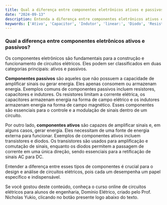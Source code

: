 ```yaml
---
title: Qual a diferença entre componentes eletrônicos ativos e passivos?
date: "2024-09-13"
description: Entenda a diferença entre componentes eletrônicos ativos e passivos no contexto de circuitos elétricos.
keywords: ['Ativo', 'Capacitor', 'Indutor', 'linear:', 'Diodo', 'Resistente', 'Componente']
---
```


### Qual a diferença entre componentes eletrônicos ativos e passivos?

Os componentes eletrônicos são fundamentais para a construção e funcionamento de circuitos elétricos. Eles podem ser classificados em duas categorias principais: ativos e passivos. 

**Componentes passivos** são aqueles que não possuem a capacidade de amplificar sinais ou gerar energia. Eles apenas consomem ou armazenam energia. Exemplos comuns de componentes passivos incluem resistores, capacitores e indutores. Os resistores limitam a corrente elétrica, os capacitores armazenam energia na forma de campo elétrico e os indutores armazenam energia na forma de campo magnético. Esses componentes são essenciais para o controle e a modulação de sinais dentro de um circuito.

Por outro lado, **componentes ativos** são capazes de amplificar sinais e, em alguns casos, gerar energia. Eles necessitam de uma fonte de energia externa para funcionar. Exemplos de componentes ativos incluem transistores e diodos. Os transistores são usados para amplificação e comutação de sinais, enquanto os diodos permitem a passagem de corrente em uma única direção, sendo essenciais para a retificação de sinais AC para DC.

Entender a diferença entre esses tipos de componentes é crucial para o design e análise de circuitos elétricos, pois cada um desempenha um papel específico e indispensável.

Se você gostou deste conteúdo, conheça o curso online de circuitos elétricos para alunos de engenharia, Domínio Elétrico, criado pelo Prof. Nicholas Yukio, clicando no botão presente logo abaixo do texto.